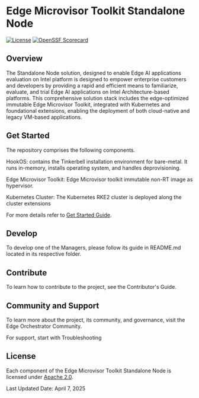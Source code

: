 # Edge Microvisor Toolkit Standalone Node

[![License](https://img.shields.io/badge/License-Apache%202.0-blue.svg)](https://opensource.org/licenses/Apache-2.0)
[![OpenSSF Scorecard](https://api.scorecard.dev/projects/github.com/open-edge-platform/edge-microvisor-toolkit-standalone-node/badge)](https://scorecard.dev/viewer/?uri=github.com/open-edge-platform/edge-microvisor-toolkit-standalone-node)

## Overview

The Standalone Node solution, designed to enable Edge AI applications evaluation on Intel platform
is designed to empower enterprise customers and developers by providing a rapid and efficient
means to familiarize, evaluate, and trial Edge AI applications on Intel Architecture-based platforms.
This comprehensive solution stack includes the edge-optimized immutable Edge Microvisor Toolkit,
integrated with Kubernetes and foundational extensions, enabling the deployment of both cloud-native
and legacy VM-based applications.

## Get Started

The repository comprises the following components.

HookOS: contains the Tinkerbell installation environment for bare-metal. It runs in-memory, installs operating system, and handles deprovisioning.

Edge Microvisor Toolkit: Edge Microvisor toolkit immutable non-RT image as  hypervisor.

Kubernetes Cluster: The Kubernetes RKE2 cluster is deployed along the cluster extensions

For more details refer to [Get Started Guide](docs/user-guide/Get-Started-Guide.md).

## Develop

To develop one of the Managers, please follow its guide in README.md located in its respective folder.

## Contribute

To learn how to contribute to the project, see the Contributor's Guide.

## Community and Support

To learn more about the project, its community, and governance, visit the Edge Orchestrator Community.

For support, start with Troubleshooting

## License

Each component of the Edge Microvisor Toolkit Standalone Node is licensed under [Apache 2.0][apache-license].

Last Updated Date: April 7, 2025

[apache-license]: https://www.apache.org/licenses/LICENSE-2.0
